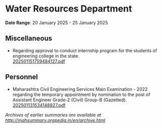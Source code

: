 # Water Resources Department

**Date Range**: 20 January 2025 - 25 January 2025


## Miscellaneous
- Regarding approval to conduct internship program for the students of engineering college in the state.\
  [202501151759484127.pdf](https://gr.maharashtra.gov.in/Site/Upload/Government%20Resolutions/English/202501151759484127.pdf)

## Personnel
- Maharashtra Civil Engineering Services Main Examination - 2022 regarding the temporary appointment by nomination to the post of Assistant Engineer Grade-2 (Civil) Group-B (Gazetted).\
  [202501131534148827.pdf](https://gr.maharashtra.gov.in/Site/Upload/Government%20Resolutions/English/202501131534148827.pdf)


*Archives of earlier summaries are available at http://mahsummary.orgpedia.in/en/archive.html*